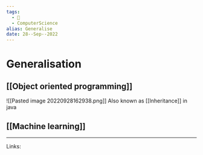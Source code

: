 ```yaml
---
tags:
  - 🌱
  - ComputerScience 
alias: Generalise
date: 28--Sep--2022
---
```


# Generalisation
## [[Object oriented programming]]

![[Pasted image 20220928162938.png]]
Also known as [[Inheritance]] in java
## [[Machine learning]]

---
Links: 